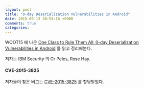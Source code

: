 ```yaml
---
layout: post
title: "0-day Deserialization Vulnerabilities in Android"
date: 2015-09-13 20:53:16 +0900
comments: true
categories: 
---
```


WOOT15 에 나온 [One Class to Rule Them All: 0-day Deserialization Vulnerabilities in Android](https://www.usenix.org/system/files/conference/woot15/woot15-paper-peles.pdf) 를 읽고 정리해본다.

저자는 IBM Security 의 Or Peles, Rose Hay.

#### CVE-2015-3825

저자들이 찾은 버그는 [CVE-2015-3825](http://www.cve.mitre.org/cgi-bin/cvename.cgi?name=2015-3825) 를 할당받았다.
